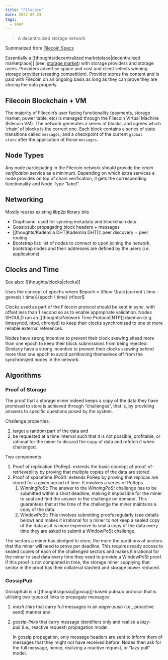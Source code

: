 ```yaml
---
title: "Filecoin"
date: 2022-06-23
tags:
  - seed
---
```


> A decentralized storage network

Summarized from [Filecoin Specs](https://spec.filecoin.io/)

Essentially a [[thoughts/decentralized marketplace|decentralized marketplace]] (see: [storage market](https://spec.filecoin.io/systems/filecoin_markets/storage_market/)) with storage providers and storage users. Providers advertise space and cost and client selects winning storage provider (creating competition). Provider stores the content and is paid with Filecoin on an ongoing basis as long as they can prove they are storing the data properly.

## Filecoin Blockchain + VM

The majority of Filecoin’s user facing functionality (payments, storage market, power table, etc) is managed through the Filecoin Virtual Machine (Filecoin VM). The network generates a series of blocks, and agrees which ‘chain’ of blocks is the correct one. Each block contains a series of state transitions called `messages`, and a checkpoint of the current `global state` after the application of those `messages`.

## Node Types

Any node participating in the Filecoin network should provide the *chain verification* service as a minimum. Depending on which extra services a node provides on top of chain verification, it gets the corresponding functionality and Node Type “label”.

## Networking

Mostly reuses existing libp2p library bits

- Graphsync: used for syncing metadata and blockchain data
- Gossipsub: propagating block headers + messages
- [[thoughts/Kademlia DHT|Kademlia DHT]]: peer discovery + peer routing
- Bootstrap list: list of nodes to connect to upon joining the network, bootstrap nodes and their addresses are defined by the users (i.e. applications)

## Clocks and Time

See also: [[thoughts/clocks|clocks]]

Uses the concept of epochs where $epoch = \lfloor \frac{(current \ time - genesis \ time)}{epoch \ time} \rfloor$

Clocks used as part of the Filecoin protocol should be kept in sync, with offset less than 1 second so as to enable appropriate validation. Nodes SHOULD run an [[thoughts/Network Time Protocol|NTP]] daemon (e.g. timesyncd, ntpd, chronyd) to keep their clocks synchronized to one or more reliable external references.

Nodes have strong incentive to prevent their clock skewing ahead more than one epoch to keep their block submissions from being rejected. Similarly have a strong incentive to prevent their clocks skewing behind more than one epoch to avoid partitioning themselves off from the synchronized nodes in the network.

## Algorithms

### Proof of Storage

The proof that a storage miner indeed keeps a copy of the data they have promised to store is achieved through “challenges”, that is, by providing answers to specific questions posed by the system.

Challenge properties:

1. target a random part of the data and
2. be requested at a time interval such that it is not possible, profitable, or rational for the miner to discard the copy of data and refetch it when challenged.

Two components

1. Proof of replication (PoRep): extends the basic concept of proof-of-retrievability by proving that multiple copies of the data are stored
2. Proof of spacetime (PoSt): extends PoRep by proving that replicas are stored for a given period of time. It involves a series of PoReps
   1. WinningPoSt: The answer to the *WinningPoSt* challenge has to be submitted within a short deadline, making it impossible for the miner to seal and find the answer to the challenge on demand. This guarantees that at the time of the challenge the miner maintains a copy of the data.
   2. WindowPoSt: This involves submitting proofs regularly (see details below) and makes it irrational for a miner to *not* keep a sealed copy of the data as it is more expensive to seal a copy of the data every time they are asked to submit a WindowPoSt challenge.

The sectors a miner has pledged to store, the more the partitions of sectors that the miner will need to prove per deadline. This requires ready access to sealed copies of each of the challenged sectors and makes it irrational for the miner to seal data every time they need to provide a WindowPoSt proof. If this proof is not completed in time, the storage miner supplying that sector in the proof has their collateral slashed and storage power reduced.

### GossipPub

GossipSub is a [[thoughts/gossip|gossip]]-based pubsub protocol that is utilising two types of links to propagate messages:

1. *mesh links* that carry full messages in an *eager-push* (i.e., proactive send) manner and
2. *gossip-links* that carry message identifiers only and realise a *lazy-pull* (i.e., reactive request) propagation model.

   In gossip propagation, only message headers are sent to inform them of messages that they might not have received before. Nodes then ask for the full message, hence, realizing a reactive request, or “lazy pull” model.
